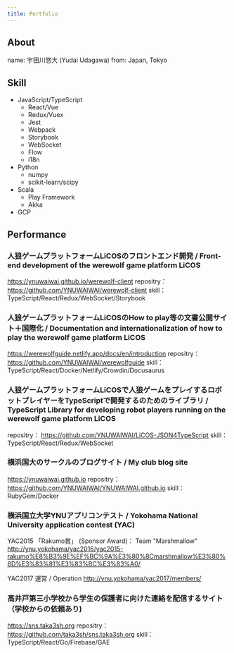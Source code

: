 ```yaml
---
title: Portfolio
---
```


## About
name: 宇田川悠大 (Yudai Udagawa)
from: Japan, Tokyo


## Skill

- JavaScript/TypeScript
  - React/Vue
  - Redux/Vuex
  - Jest
  - Webpack
  - Storybook
  - WebSocket
  - Flow
  - i18n
- Python
  - numpy
  - scikit-learn/scipy
- Scala
  - Play Framework
  - Akka
- GCP

## Performance

### 人狼ゲームプラットフォームLiCOSのフロントエンド開発 / Front-end development of the werewolf game platform LiCOS
https://ynuwaiwai.github.io/werewolf-client 
repositry：
https://github.com/YNUWAIWAI/werewolf-client 
skill：
TypeScript/React/Redux/WebSocket/Storybook 

### 人狼ゲームプラットフォームLiCOSのHow to play等の文書公開サイト＋国際化 / Documentation and internationalization of how to play the werewolf game platform LiCOS
https://werewolfguide.netlify.app/docs/en/introduction 
repositry：
https://github.com/YNUWAIWAI/werewolfguide 
skill：TypeScript/React/Docker/Netlify/Crowdin/Docusaurus

### 人狼ゲームプラットフォームLiCOSで人狼ゲームをプレイするロボットプレイヤーをTypeScriptで開発するのためのライブラリ / TypeScript Library for developing robot players running on the werewolf game platform LiCOS

repositry：
https://github.com/YNUWAIWAI/LiCOS-JSON4TypeScript 
skill：TypeScript/React/Redux/WebSocket 

### 横浜国大のサークルのブログサイト / My club blog site

https://ynuwaiwai.github.io 
repositry：
https://github.com/YNUWAIWAI/YNUWAIWAI.github.io 
skill：RubyGem/Docker

### 横浜国立大学YNUアプリコンテスト / Yokohama National University application contest (YAC)

YAC2015 「Rakumo賞」 (Sponsor Award)： Team "Marshmallow" 
http://ynu.yokohama/yac2016/yac2015-rakumo%E8%B3%9E%EF%BC%9A%E3%80%8Cmarshmallow%E3%80%8D%E3%83%81%E3%83%BC%E3%83%A0/ 

YAC2017 運営 / Operation 
http://ynu.yokohama/yac2017/members/ 

### 高井戸第三小学校から学生の保護者に向けた連絡を配信するサイト（学校からの依頼あり)
https://sns.taka3sh.org 
repositry：
https://github.com/taka3sh/sns.taka3sh.org 
skill：TypeScript/React/Go/Firebase/GAE


